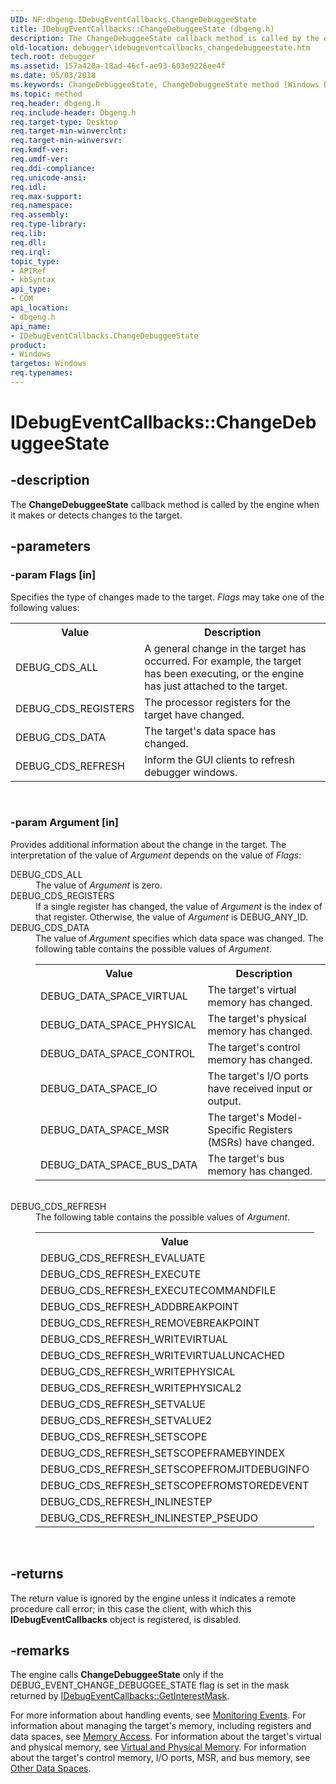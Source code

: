 ```yaml
---
UID: NF:dbgeng.IDebugEventCallbacks.ChangeDebuggeeState
title: IDebugEventCallbacks::ChangeDebuggeeState (dbgeng.h)
description: The ChangeDebuggeeState callback method is called by the engine when it makes or detects changes to the target.
old-location: debugger\idebugeventcallbacks_changedebuggeestate.htm
tech.root: debugger
ms.assetid: 157a420a-18ad-46cf-ae93-603e9226ee4f
ms.date: 05/03/2018
ms.keywords: ChangeDebuggeeState, ChangeDebuggeeState method [Windows Debugging], ChangeDebuggeeState method [Windows Debugging],IDebugEventCallbacks interface, ComCallbacks_a5743ecf-0b4c-41de-9384-ee0d8980a746.xml, IDebugEventCallbacks interface [Windows Debugging],ChangeDebuggeeState method, IDebugEventCallbacks.ChangeDebuggeeState, IDebugEventCallbacks::ChangeDebuggeeState, dbgeng/IDebugEventCallbacks::ChangeDebuggeeState, debugger.idebugeventcallbacks_changedebuggeestate
ms.topic: method
req.header: dbgeng.h
req.include-header: Dbgeng.h
req.target-type: Desktop
req.target-min-winverclnt: 
req.target-min-winversvr: 
req.kmdf-ver: 
req.umdf-ver: 
req.ddi-compliance: 
req.unicode-ansi: 
req.idl: 
req.max-support: 
req.namespace: 
req.assembly: 
req.type-library: 
req.lib: 
req.dll: 
req.irql: 
topic_type:
- APIRef
- kbSyntax
api_type:
- COM
api_location:
- dbgeng.h
api_name:
- IDebugEventCallbacks.ChangeDebuggeeState
product:
- Windows
targetos: Windows
req.typenames: 
---
```


# IDebugEventCallbacks::ChangeDebuggeeState


## -description


The <b>ChangeDebuggeeState</b> callback method is called by the engine when it makes or detects changes to the target.


## -parameters




### -param Flags [in]

Specifies the type of changes made to the target.  <i>Flags</i> may take one of the following values:

<table>
<tr>
<th>Value</th>
<th>Description</th>
</tr>
<tr>
<td>
DEBUG_CDS_ALL

</td>
<td>
A general change in the target has occurred. For example, the target has been executing, or the engine has just attached to the target.

</td>
</tr>
<tr>
<td>
DEBUG_CDS_REGISTERS

</td>
<td>
The processor registers for the target have changed.

</td>
</tr>
<tr>
<td>
DEBUG_CDS_DATA

</td>
<td>
The target's data space has changed.

</td>
</tr>
<tr>
<td>
DEBUG_CDS_REFRESH

</td>
<td>
Inform the GUI clients to refresh debugger windows.

</td>
</tr>
</table>
 


### -param Argument [in]

Provides additional information about the change in the target. The interpretation of the value of <i>Argument</i> depends on the value of <i>Flags</i>:

<dl>
<dt><a id="DEBUG_CDS_ALL"></a><a id="debug_cds_all"></a>DEBUG_CDS_ALL</dt>
<dd>
The value of <i>Argument</i> is zero.

</dd>
<dt><a id="DEBUG_CDS_REGISTERS"></a><a id="debug_cds_registers"></a>DEBUG_CDS_REGISTERS</dt>
<dd>
If a single register has changed, the value of <i>Argument</i> is the index of that register.  Otherwise, the value of <i>Argument</i> is DEBUG_ANY_ID.

</dd>
<dt><a id="DEBUG_CDS_DATA"></a><a id="debug_cds_data"></a>DEBUG_CDS_DATA</dt>
<dd>
The value of <i>Argument</i> specifies which data space was changed.  The following table contains the possible values of <i>Argument</i>.

<table>
<tr>
<th>Value</th>
<th>Description</th>
</tr>
<tr>
<td>
DEBUG_DATA_SPACE_VIRTUAL

</td>
<td>
The target's virtual memory has changed.

</td>
</tr>
<tr>
<td>
DEBUG_DATA_SPACE_PHYSICAL

</td>
<td>
The target's physical memory has changed.

</td>
</tr>
<tr>
<td>
DEBUG_DATA_SPACE_CONTROL

</td>
<td>
The target's control memory has changed.

</td>
</tr>
<tr>
<td>
DEBUG_DATA_SPACE_IO

</td>
<td>
The target's I/O ports have received input or output.

</td>
</tr>
<tr>
<td>
DEBUG_DATA_SPACE_MSR

</td>
<td>
The target's Model-Specific Registers (MSRs) have changed.

</td>
</tr>
<tr>
<td>
DEBUG_DATA_SPACE_BUS_DATA

</td>
<td>
The target's bus memory has changed.

</td>
</tr>
</table>
 

</dd>
<dt><a id="DEBUG_CDS_REFRESH"></a><a id="debug_cds_refresh"></a>DEBUG_CDS_REFRESH</dt>
<dd>
The following table contains the possible values of <i>Argument</i>.

<table>
<tr>
<th>Value</th>
</tr>
<tr>
<td>
DEBUG_CDS_REFRESH_EVALUATE

</td>
</tr>
<tr>
<td>
DEBUG_CDS_REFRESH_EXECUTE

</td>
</tr>
<tr>
<td>
DEBUG_CDS_REFRESH_EXECUTECOMMANDFILE

</td>
</tr>
<tr>
<td>
DEBUG_CDS_REFRESH_ADDBREAKPOINT 

</td>
</tr>
<tr>
<td>
DEBUG_CDS_REFRESH_REMOVEBREAKPOINT

</td>
</tr>
<tr>
<td>
DEBUG_CDS_REFRESH_WRITEVIRTUAL

</td>
</tr>
<tr>
<td>
DEBUG_CDS_REFRESH_WRITEVIRTUALUNCACHED

</td>
</tr>
<tr>
<td>
DEBUG_CDS_REFRESH_WRITEPHYSICAL

</td>
</tr>
<tr>
<td>
DEBUG_CDS_REFRESH_WRITEPHYSICAL2

</td>
</tr>
<tr>
<td>
DEBUG_CDS_REFRESH_SETVALUE

</td>
</tr>
<tr>
<td>
DEBUG_CDS_REFRESH_SETVALUE2

</td>
</tr>
<tr>
<td>
DEBUG_CDS_REFRESH_SETSCOPE

</td>
</tr>
<tr>
<td>
DEBUG_CDS_REFRESH_SETSCOPEFRAMEBYINDEX

</td>
</tr>
<tr>
<td>
DEBUG_CDS_REFRESH_SETSCOPEFROMJITDEBUGINFO

</td>
</tr>
<tr>
<td>
DEBUG_CDS_REFRESH_SETSCOPEFROMSTOREDEVENT

</td>
</tr>
<tr>
<td>
DEBUG_CDS_REFRESH_INLINESTEP

</td>
</tr>
<tr>
<td>
DEBUG_CDS_REFRESH_INLINESTEP_PSEUDO

</td>
</tr>
</table>
 

</dd>
</dl>



## -returns



The return value is ignored by the engine unless it indicates a remote procedure call error; in this case the client, with which this <b>IDebugEventCallbacks</b> object is registered, is disabled.




## -remarks



The engine calls <b>ChangeDebuggeeState</b> only if the DEBUG_EVENT_CHANGE_DEBUGGEE_STATE flag is set in the mask returned by <a href="https://msdn.microsoft.com/library/windows/hardware/ff550737">IDebugEventCallbacks::GetInterestMask</a>.

For more information about handling events, see <a href="https://msdn.microsoft.com/library/windows/hardware/ff552239">Monitoring Events</a>.  For information about managing the target's memory, including registers and data spaces, see <a href="https://msdn.microsoft.com/library/windows/hardware/ff552179">Memory Access</a>.  For information about the target's virtual and physical memory, see <a href="https://msdn.microsoft.com/library/windows/hardware/ff561217">Virtual and Physical Memory</a>.  For information about the target's control memory, I/O ports, MSR, and bus memory, see <a href="https://msdn.microsoft.com/library/windows/hardware/ff553172">Other Data Spaces</a>.



